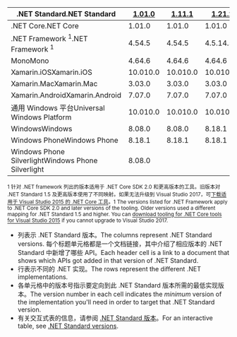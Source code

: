 | <span data-ttu-id="c4845-101">.NET Standard</span><span class="sxs-lookup"><span data-stu-id="c4845-101">.NET Standard</span></span>              | <span data-ttu-id="c4845-102">[1.0]</span><span class="sxs-lookup"><span data-stu-id="c4845-102">[1.0]</span></span> | <span data-ttu-id="c4845-103">[1.1]</span><span class="sxs-lookup"><span data-stu-id="c4845-103">[1.1]</span></span>  | <span data-ttu-id="c4845-104">[1.2]</span><span class="sxs-lookup"><span data-stu-id="c4845-104">[1.2]</span></span> | <span data-ttu-id="c4845-105">[1.3]</span><span class="sxs-lookup"><span data-stu-id="c4845-105">[1.3]</span></span> | <span data-ttu-id="c4845-106">[1.4]</span><span class="sxs-lookup"><span data-stu-id="c4845-106">[1.4]</span></span> | <span data-ttu-id="c4845-107">[1.5]</span><span class="sxs-lookup"><span data-stu-id="c4845-107">[1.5]</span></span>      | <span data-ttu-id="c4845-108">[1.6]</span><span class="sxs-lookup"><span data-stu-id="c4845-108">[1.6]</span></span>      | <span data-ttu-id="c4845-109">[2.0]</span><span class="sxs-lookup"><span data-stu-id="c4845-109">[2.0]</span></span>      |
|----------------------------|-------|--------|-------|-------|-------|------------|------------|------------|
| <span data-ttu-id="c4845-110">.NET Core</span><span class="sxs-lookup"><span data-stu-id="c4845-110">.NET Core</span></span>                  | <span data-ttu-id="c4845-111">1.0</span><span class="sxs-lookup"><span data-stu-id="c4845-111">1.0</span></span>   | <span data-ttu-id="c4845-112">1.0</span><span class="sxs-lookup"><span data-stu-id="c4845-112">1.0</span></span>    | <span data-ttu-id="c4845-113">1.0</span><span class="sxs-lookup"><span data-stu-id="c4845-113">1.0</span></span>   | <span data-ttu-id="c4845-114">1.0</span><span class="sxs-lookup"><span data-stu-id="c4845-114">1.0</span></span>   | <span data-ttu-id="c4845-115">1.0</span><span class="sxs-lookup"><span data-stu-id="c4845-115">1.0</span></span>   | <span data-ttu-id="c4845-116">1.0</span><span class="sxs-lookup"><span data-stu-id="c4845-116">1.0</span></span>        | <span data-ttu-id="c4845-117">1.0</span><span class="sxs-lookup"><span data-stu-id="c4845-117">1.0</span></span>        | <span data-ttu-id="c4845-118">2.0</span><span class="sxs-lookup"><span data-stu-id="c4845-118">2.0</span></span>        |
| <span data-ttu-id="c4845-119">.NET Framework <sup>1</sup></span><span class="sxs-lookup"><span data-stu-id="c4845-119">.NET Framework <sup>1</sup></span></span>| <span data-ttu-id="c4845-120">4.5</span><span class="sxs-lookup"><span data-stu-id="c4845-120">4.5</span></span>   | <span data-ttu-id="c4845-121">4.5</span><span class="sxs-lookup"><span data-stu-id="c4845-121">4.5</span></span>    | <span data-ttu-id="c4845-122">4.5.1</span><span class="sxs-lookup"><span data-stu-id="c4845-122">4.5.1</span></span> | <span data-ttu-id="c4845-123">4.6</span><span class="sxs-lookup"><span data-stu-id="c4845-123">4.6</span></span>   | <span data-ttu-id="c4845-124">4.6.1</span><span class="sxs-lookup"><span data-stu-id="c4845-124">4.6.1</span></span> | <span data-ttu-id="c4845-125">4.6.1</span><span class="sxs-lookup"><span data-stu-id="c4845-125">4.6.1</span></span>      | <span data-ttu-id="c4845-126">4.6.1</span><span class="sxs-lookup"><span data-stu-id="c4845-126">4.6.1</span></span>      | <span data-ttu-id="c4845-127">4.6.1</span><span class="sxs-lookup"><span data-stu-id="c4845-127">4.6.1</span></span>      |
| <span data-ttu-id="c4845-128">Mono</span><span class="sxs-lookup"><span data-stu-id="c4845-128">Mono</span></span>                       | <span data-ttu-id="c4845-129">4.6</span><span class="sxs-lookup"><span data-stu-id="c4845-129">4.6</span></span>   | <span data-ttu-id="c4845-130">4.6</span><span class="sxs-lookup"><span data-stu-id="c4845-130">4.6</span></span>    | <span data-ttu-id="c4845-131">4.6</span><span class="sxs-lookup"><span data-stu-id="c4845-131">4.6</span></span>   | <span data-ttu-id="c4845-132">4.6</span><span class="sxs-lookup"><span data-stu-id="c4845-132">4.6</span></span>   | <span data-ttu-id="c4845-133">4.6</span><span class="sxs-lookup"><span data-stu-id="c4845-133">4.6</span></span>   | <span data-ttu-id="c4845-134">4.6</span><span class="sxs-lookup"><span data-stu-id="c4845-134">4.6</span></span>        | <span data-ttu-id="c4845-135">4.6</span><span class="sxs-lookup"><span data-stu-id="c4845-135">4.6</span></span>        | <span data-ttu-id="c4845-136">5.4</span><span class="sxs-lookup"><span data-stu-id="c4845-136">5.4</span></span>        |
| <span data-ttu-id="c4845-137">Xamarin.iOS</span><span class="sxs-lookup"><span data-stu-id="c4845-137">Xamarin.iOS</span></span>                | <span data-ttu-id="c4845-138">10.0</span><span class="sxs-lookup"><span data-stu-id="c4845-138">10.0</span></span>  | <span data-ttu-id="c4845-139">10.0</span><span class="sxs-lookup"><span data-stu-id="c4845-139">10.0</span></span>   | <span data-ttu-id="c4845-140">10.0</span><span class="sxs-lookup"><span data-stu-id="c4845-140">10.0</span></span>  | <span data-ttu-id="c4845-141">10.0</span><span class="sxs-lookup"><span data-stu-id="c4845-141">10.0</span></span>  | <span data-ttu-id="c4845-142">10.0</span><span class="sxs-lookup"><span data-stu-id="c4845-142">10.0</span></span>  | <span data-ttu-id="c4845-143">10.0</span><span class="sxs-lookup"><span data-stu-id="c4845-143">10.0</span></span>       | <span data-ttu-id="c4845-144">10.0</span><span class="sxs-lookup"><span data-stu-id="c4845-144">10.0</span></span>       | <span data-ttu-id="c4845-145">10.14</span><span class="sxs-lookup"><span data-stu-id="c4845-145">10.14</span></span>      |
| <span data-ttu-id="c4845-146">Xamarin.Mac</span><span class="sxs-lookup"><span data-stu-id="c4845-146">Xamarin.Mac</span></span>                | <span data-ttu-id="c4845-147">3.0</span><span class="sxs-lookup"><span data-stu-id="c4845-147">3.0</span></span>   | <span data-ttu-id="c4845-148">3.0</span><span class="sxs-lookup"><span data-stu-id="c4845-148">3.0</span></span>    | <span data-ttu-id="c4845-149">3.0</span><span class="sxs-lookup"><span data-stu-id="c4845-149">3.0</span></span>   | <span data-ttu-id="c4845-150">3.0</span><span class="sxs-lookup"><span data-stu-id="c4845-150">3.0</span></span>   | <span data-ttu-id="c4845-151">3.0</span><span class="sxs-lookup"><span data-stu-id="c4845-151">3.0</span></span>   | <span data-ttu-id="c4845-152">3.0</span><span class="sxs-lookup"><span data-stu-id="c4845-152">3.0</span></span>        | <span data-ttu-id="c4845-153">3.0</span><span class="sxs-lookup"><span data-stu-id="c4845-153">3.0</span></span>        | <span data-ttu-id="c4845-154">3.8</span><span class="sxs-lookup"><span data-stu-id="c4845-154">3.8</span></span>        |
| <span data-ttu-id="c4845-155">Xamarin.Android</span><span class="sxs-lookup"><span data-stu-id="c4845-155">Xamarin.Android</span></span>            | <span data-ttu-id="c4845-156">7.0</span><span class="sxs-lookup"><span data-stu-id="c4845-156">7.0</span></span>   | <span data-ttu-id="c4845-157">7.0</span><span class="sxs-lookup"><span data-stu-id="c4845-157">7.0</span></span>    | <span data-ttu-id="c4845-158">7.0</span><span class="sxs-lookup"><span data-stu-id="c4845-158">7.0</span></span>   | <span data-ttu-id="c4845-159">7.0</span><span class="sxs-lookup"><span data-stu-id="c4845-159">7.0</span></span>   | <span data-ttu-id="c4845-160">7.0</span><span class="sxs-lookup"><span data-stu-id="c4845-160">7.0</span></span>   | <span data-ttu-id="c4845-161">7.0</span><span class="sxs-lookup"><span data-stu-id="c4845-161">7.0</span></span>        | <span data-ttu-id="c4845-162">7.0</span><span class="sxs-lookup"><span data-stu-id="c4845-162">7.0</span></span>        | <span data-ttu-id="c4845-163">8.0</span><span class="sxs-lookup"><span data-stu-id="c4845-163">8.0</span></span>        |
| <span data-ttu-id="c4845-164">通用 Windows 平台</span><span class="sxs-lookup"><span data-stu-id="c4845-164">Universal Windows Platform</span></span> | <span data-ttu-id="c4845-165">10.0</span><span class="sxs-lookup"><span data-stu-id="c4845-165">10.0</span></span>  | <span data-ttu-id="c4845-166">10.0</span><span class="sxs-lookup"><span data-stu-id="c4845-166">10.0</span></span>   | <span data-ttu-id="c4845-167">10.0</span><span class="sxs-lookup"><span data-stu-id="c4845-167">10.0</span></span>  | <span data-ttu-id="c4845-168">10.0</span><span class="sxs-lookup"><span data-stu-id="c4845-168">10.0</span></span>  | <span data-ttu-id="c4845-169">10.0</span><span class="sxs-lookup"><span data-stu-id="c4845-169">10.0</span></span>  | <span data-ttu-id="c4845-170">10.0.16299</span><span class="sxs-lookup"><span data-stu-id="c4845-170">10.0.16299</span></span> | <span data-ttu-id="c4845-171">10.0.16299</span><span class="sxs-lookup"><span data-stu-id="c4845-171">10.0.16299</span></span> | <span data-ttu-id="c4845-172">10.0.16299</span><span class="sxs-lookup"><span data-stu-id="c4845-172">10.0.16299</span></span> |
| <span data-ttu-id="c4845-173">Windows</span><span class="sxs-lookup"><span data-stu-id="c4845-173">Windows</span></span>                    | <span data-ttu-id="c4845-174">8.0</span><span class="sxs-lookup"><span data-stu-id="c4845-174">8.0</span></span>   | <span data-ttu-id="c4845-175">8.0</span><span class="sxs-lookup"><span data-stu-id="c4845-175">8.0</span></span>    | <span data-ttu-id="c4845-176">8.1</span><span class="sxs-lookup"><span data-stu-id="c4845-176">8.1</span></span>   |       |       |            |            |            |
| <span data-ttu-id="c4845-177">Windows Phone</span><span class="sxs-lookup"><span data-stu-id="c4845-177">Windows Phone</span></span>              | <span data-ttu-id="c4845-178">8.1</span><span class="sxs-lookup"><span data-stu-id="c4845-178">8.1</span></span>   | <span data-ttu-id="c4845-179">8.1</span><span class="sxs-lookup"><span data-stu-id="c4845-179">8.1</span></span>    | <span data-ttu-id="c4845-180">8.1</span><span class="sxs-lookup"><span data-stu-id="c4845-180">8.1</span></span>   |       |       |            |            |            |
| <span data-ttu-id="c4845-181">Windows Phone Silverlight</span><span class="sxs-lookup"><span data-stu-id="c4845-181">Windows Phone Silverlight</span></span>  | <span data-ttu-id="c4845-182">8.0</span><span class="sxs-lookup"><span data-stu-id="c4845-182">8.0</span></span>   |        |       |       |       |            |            |            |

<span data-ttu-id="c4845-183"><sup>1 针对 .NET framework 列出的版本适用于 .NET Core SDK 2.0 和更高版本的工具。旧版本对 .NET Standard 1.5 及更高版本使用了不同映射。如果无法升级到 Visual Studio 2017，可[下载适用于 Visual Studio 2015 的 .NET Core 工具](https://github.com/dotnet/core/blob/master/release-notes/download-archive.md)。</sup></span><span class="sxs-lookup"><span data-stu-id="c4845-183"><sup>1 The versions listed for .NET Framework apply to .NET Core SDK 2.0 and later versions of the tooling. Older versions used a different mapping for .NET Standard 1.5 and higher. You can [download tooling for .NET Core tools for Visual Studio 2015](https://github.com/dotnet/core/blob/master/release-notes/download-archive.md) if you cannot upgrade to Visual Studio 2017.</sup></span></span>

- <span data-ttu-id="c4845-184">列表示 .NET Standard 版本。</span><span class="sxs-lookup"><span data-stu-id="c4845-184">The columns represent .NET Standard versions.</span></span> <span data-ttu-id="c4845-185">每个标题单元格都是一个文档链接，其中介绍了相应版本的 .NET Standard 中新增了哪些 API。</span><span class="sxs-lookup"><span data-stu-id="c4845-185">Each header cell is a link to a document that shows which APIs got added in that version of .NET Standard.</span></span>
- <span data-ttu-id="c4845-186">行表示不同的 .NET 实现。</span><span class="sxs-lookup"><span data-stu-id="c4845-186">The rows represent the different .NET implementations.</span></span>
- <span data-ttu-id="c4845-187">各单元格中的版本号指示要定向到此 .NET Standard 版本所需的最低实现版本。</span><span class="sxs-lookup"><span data-stu-id="c4845-187">The version number in each cell indicates the *minimum* version of the implementation you'll need in order to target that .NET Standard version.</span></span>
- <span data-ttu-id="c4845-188">有关交互式表的信息，请参阅 [.NET Standard 版本](http://immo.landwerth.net/netstandard-versions/#)。</span><span class="sxs-lookup"><span data-stu-id="c4845-188">For an interactive table, see [.NET Standard versions](http://immo.landwerth.net/netstandard-versions/#).</span></span>

[1.0]: https://github.com/dotnet/standard/blob/master/docs/versions/netstandard1.0.md
[1.1]: https://github.com/dotnet/standard/blob/master/docs/versions/netstandard1.1.md
[1.2]: https://github.com/dotnet/standard/blob/master/docs/versions/netstandard1.2.md
[1.3]: https://github.com/dotnet/standard/blob/master/docs/versions/netstandard1.3.md
[1.4]: https://github.com/dotnet/standard/blob/master/docs/versions/netstandard1.4.md
[1.5]: https://github.com/dotnet/standard/blob/master/docs/versions/netstandard1.5.md
[1.6]: https://github.com/dotnet/standard/blob/master/docs/versions/netstandard1.6.md
[2.0]: https://github.com/dotnet/standard/blob/master/docs/versions/netstandard2.0.md
